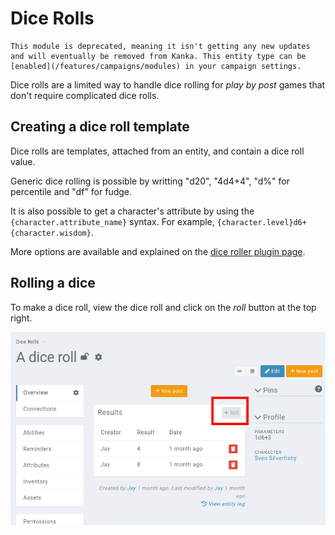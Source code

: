 # Dice Rolls

```{admonition} Deprecated
This module is deprecated, meaning it isn't getting any new updates and will eventually be removed from Kanka. This entity type can be [enabled](/features/campaigns/modules) in your campaign settings.
```

Dice rolls are a limited way to handle dice rolling for *play by post* games that don't require complicated dice rolls.

## Creating a dice roll template

Dice rolls are templates, attached from an entity, and contain a dice roll value.

Generic dice rolling is possible by writting "d20", "4d4+4", "d%" for percentile and "df" for fudge.

It is also possible to get a character's attribute by using the `{character.attribute_name}` syntax. For example, `{character.level}d6+{character.wisdom}`.

More options are available and explained on the [dice roller plugin page](https://github.com/ringmaster/dicecalc#Dice).

## Rolling a dice

To make a dice roll, view the dice roll and click on the *roll* button at the top right.

![Dice roll button](img/dice.png)
